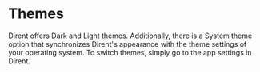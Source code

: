 # Themes

Dirent offers Dark and Light themes. Additionally, there is a System theme option that synchronizes Dirent's appearance with the theme settings of your operating system. To switch themes, simply go to the app settings in Dirent.&#x20;
